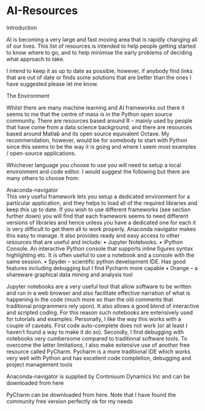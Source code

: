 # AI-Resources
Introduction

AI is becoming a very large and fast moving area that is rapidly changing all of our lives.  This list of resources is intended to help people getting started to know where to go, and to help minimise the early problems of deciding what approach to take.

I intend to keep it as up to date as possible, however, if anybody find links that are out of date or finds some solutions that are better than the ones I have suggested please let me know.

The Environment

Whilst there are many machine learning and AI frameworks out there it seems to me that the centre of mass is in the Python open source community. There are resources based around R – mainly used by people that have come from a data science background, and there are resources based around Matlab and its open source equivalent Octave.  My recommendation, however, would be for somebody to start with Python since this seems to be the way it is going and where I seem most examples / open-source applications.

Whichever language you choose to use you will need to setup a local environment and code editor.  I would suggest the following but there are many others to choose from:

Anaconda-navigator  
This very useful framework lets you setup a dedicated environment for a particular application, and they helps to load all of the required libraries and keep this up to date.  If you wish to use different frameworks (see section further down) you will find that each framework seems to need different versions of libraries and hence unless you have a dedicated one for each it is very difficult to get them all to work properly.  Anaconda navigator makes this easy to manage. It also provides ready and easy access to other resources that are useful and include:
•	Jupyter Notebooks.
•	iPython Console.  An interactive Python console that supports inline figures syntax highlighting etc.  It is often useful to use a notebook and a console with the same session.
•	Spyder – scientific python development IDE.  Has good features including debugging but I find Pycharm more capable
•	Orange – a shareware graphical data mining and analysis tool

Jupyter notebooks are a very useful tool that allow software to be written and run in a web browser and also facilitate effective narration of what is happening in the code (much more so than the old comments that traditional programmers rely upon).  It also allows a good blend of interactive and scripted coding.  For this reason such notebooks are extensively used for tutorials and examples.  Personally, I like the way this works with a couple of caveats. First code auto-complete does not work (or at least I haven’t found a way to make it do so).  Secondly, I find debugging with notebooks very cumbersome compared to traditional software tools.
To overcome the latter limitations, I also make extensive use of another free resource called PyCharm.  Pycharm is a more traditional IDE which works very well with Python and has excellent code completion, debugging and project management tools

Anaconda-navigator is supplied by Continiuum Dynamics Inc and can be downloaded from here

PyCharm can be downloaded from here. Note that I have found the community free version perfectly ok for my needs
